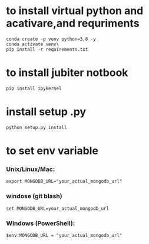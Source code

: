 # to install virtual python and acativare,and requriments

 ```
conda create -p venv python=3.8 -y
conda activate venv\
pip install -r requirements.txt

 ```

 # to install jubiter notbook
 ```
 pip install ipykernel
 ```

 # install setup .py
 ```
 python setup.py install
 ```

 # to set env variable

 ### Unix/Linux/Mac:
 ```
 export MONGODB_URL="your_actual_mongodb_url"
 ```

 ### windose (git blash)
 ```
 set MONGODB_URL=your_actual_mongodb_url

 ```

 ### Windows (PowerShell):
 ```
 $env:MONGODB_URL = "your_actual_mongodb_url"
 ```